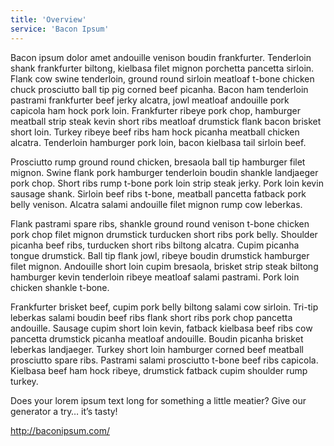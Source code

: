 ```yaml
---
title: 'Overview'
service: 'Bacon Ipsum'
---
```


Bacon ipsum dolor amet andouille venison boudin frankfurter. Tenderloin shank frankfurter biltong, kielbasa filet mignon porchetta pancetta sirloin. Flank cow swine tenderloin, ground round sirloin meatloaf t-bone chicken chuck prosciutto ball tip pig corned beef picanha. Bacon ham tenderloin pastrami frankfurter beef jerky alcatra, jowl meatloaf andouille pork capicola ham hock pork loin. Frankfurter ribeye pork chop, hamburger meatball strip steak kevin short ribs meatloaf drumstick flank bacon brisket short loin. Turkey ribeye beef ribs ham hock picanha meatball chicken alcatra. Tenderloin hamburger pork loin, bacon kielbasa tail sirloin beef.

Prosciutto rump ground round chicken, bresaola ball tip hamburger filet mignon. Swine flank pork hamburger tenderloin boudin shankle landjaeger pork chop. Short ribs rump t-bone pork loin strip steak jerky. Pork loin kevin sausage shank. Sirloin beef ribs t-bone, meatball pancetta fatback pork belly venison. Alcatra salami andouille filet mignon rump cow leberkas.

Flank pastrami spare ribs, shankle ground round venison t-bone chicken pork chop filet mignon drumstick turducken short ribs pork belly. Shoulder picanha beef ribs, turducken short ribs biltong alcatra. Cupim picanha tongue drumstick. Ball tip flank jowl, ribeye boudin drumstick hamburger filet mignon. Andouille short loin cupim bresaola, brisket strip steak biltong hamburger kevin tenderloin ribeye meatloaf salami pastrami. Pork loin chicken shankle t-bone.

Frankfurter brisket beef, cupim pork belly biltong salami cow sirloin. Tri-tip leberkas salami boudin beef ribs flank short ribs pork chop pancetta andouille. Sausage cupim short loin kevin, fatback kielbasa beef ribs cow pancetta drumstick picanha meatloaf andouille. Boudin picanha brisket leberkas landjaeger. Turkey short loin hamburger corned beef meatball prosciutto spare ribs. Pastrami salami prosciutto t-bone beef ribs capicola. Kielbasa beef ham hock ribeye, drumstick fatback cupim shoulder rump turkey.

Does your lorem ipsum text long for something a little meatier? Give our generator a try… it’s tasty!

http://baconipsum.com/
